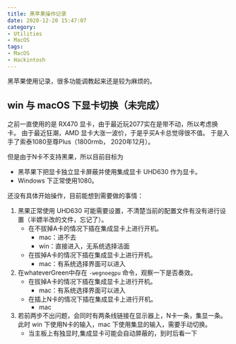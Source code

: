 ```yaml
---
title: 黑苹果操作记录
date: 2020-12-20 15:47:07
category: 
- Utilities
- MacOS
tags:
- MacOS
- Hackintosh
---
```


黑苹果使用记录，很多功能调教起来还是较为麻烦的。

<!-- more -->

## win 与 macOS 下显卡切换（未完成）

之前一直使用的是 RX470 显卡，由于最近玩2077实在是带不动，所以考虑换卡。
由于最近狂潮，AMD 显卡大涨一波价，于是乎买A卡总觉得很不值。
于是入手了索泰1080至尊Plus（1800rmb， 2020年12月）。

但是由于N卡不支持黑果，所以目前目标为
- 黑苹果下把显卡独立显卡屏蔽并使用集成显卡 UHD630 作为显卡。
- Windows 下正常使用1080。

还没有具体开始操作，目前能想到需要做的事情：
1. 黑果正常使用 UHD630 可能需要设置，不清楚当前的配置文件有没有进行设置（半嫖半改的文件，忘记了）。
   - 在不拔掉A卡的情况下插在集成显卡上进行开机。
     - mac：进不去
     - win：直接进入，无系统选择洁面
   - 在拔掉A卡的情况下插在集成显卡上进行开机。
     - mac：有系统选择界面可以进入
2. 在whateverGreen中存在 `-wegnoegpu` 命令，观察一下是否奏效。
   - 在拔掉A卡的情况下插在集成显卡上进行开机。
     - mac：有系统选择界面可以进入
   - 在插上N卡的情况下插在集成显卡上进行开机。
     - mac
3. 若前两步不出问题，会同时有两条线链接在显示器上，N卡一条，集显一条。此时 win 下使用N卡的输入，mac 下使用集显的输入，需要手动切换。
   - 当主板上有独显时,集成显卡可能会自动屏蔽的，到时后看一下